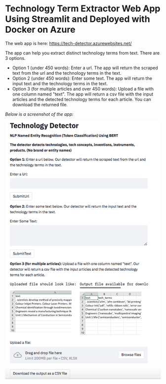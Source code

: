 # Technology Term Extractor Web App Using Streamlit and Deployed with Docker on Azure

The web app is here: https://tech-detector.azurewebsites.net/

The app can help you extract distinct technology terms from text. There are 3 options.

* Option 1 (under 450 words): Enter a url. The app will return the scraped text from the url and the technology terms in the text.
* Option 2 (under 450 words): Enter some text. The app will return the input text and the technology terms in the text.
* Option 3 (for multiple articles and over 450 words): Upload a file with one column named "text". The app will return a csv file with the input articles and the detected technology terms for each article. You can download the returned file.


_Below is a screenshot of the app:_

![alt text](https://github.com/ensembles4612/technology_term_extractor_app_streamlit_deployed_on_azure/blob/main/web%20app%20screenshot.png)

